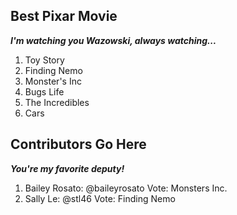 ## Best Pixar Movie
***I'm watching you Wazowski, always watching...***
  1. Toy Story
  2. Finding Nemo
  3. Monster's Inc
  4. Bugs Life
  5. The Incredibles
  6. Cars

## Contributors Go Here
***You're my favorite deputy!***
  1. Bailey Rosato: @baileyrosato Vote: Monsters Inc.
  2. Sally Le: @stl46 Vote: Finding Nemo

